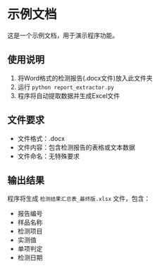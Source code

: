 # 示例文档

这是一个示例文档，用于演示程序功能。

## 使用说明

1. 将Word格式的检测报告(.docx文件)放入此文件夹
2. 运行 `python report_extractor.py`
3. 程序将自动提取数据并生成Excel文件

## 文件要求

- 文件格式：.docx
- 文件内容：包含检测报告的表格或文本数据
- 文件命名：无特殊要求

## 输出结果

程序将生成 `检测结果汇总表_最终版.xlsx` 文件，包含：
- 报告编号
- 样品名称  
- 检测项目
- 实测值
- 单项判定
- 检测日期